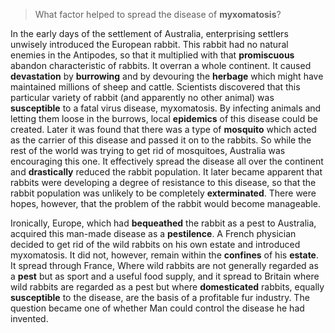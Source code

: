 >  What factor helped to spread the disease of **myxomatosis**?



In the early days of the settlement of Australia, enterprising settlers unwisely introduced the European rabbit. This rabbit had no natural enemies in the Antipodes, so that it multiplied with that **promiscuous** abandon characteristic of rabbits. It overran a whole continent. It caused **devastation** by **burrowing** and by devouring the **herbage** which might have maintained millions of sheep and cattle. Scientists discovered that this particular variety of rabbit (and apparently no other animal) was **susceptible** to a fatal virus disease, myxomatosis. By infecting animals and letting them loose in the burrows, local **epidemics** of this disease could be created. Later it was found that there was a type of **mosquito** which acted as the carrier of this disease and passed it on to the rabbits. So while the rest of the world was trying to get rid of mosquitoes, Australia was encouraging this one. It effectively spread the disease all over the continent and **drastically** reduced the rabbit population. It later became apparent that rabbits were developing a degree of resistance to this disease, so that the rabbit population was unlikely to be completely **exterminated**. There were hopes, however, that the problem of the rabbit would become manageable.



Ironically, Europe, which had **bequeathed** the rabbit as a pest to Australia, acquired this man-made disease as a **pestilence**. A French physician decided to get rid of the wild rabbits on his own estate and introduced myxomatosis. It did not, however, remain within the **confines** of his **estate**. It spread through France, Where wild rabbits are not generally regarded as a **pest** but as sport and a useful food supply, and it spread to Britain where wild rabbits are regarded as a pest but where **domesticated** rabbits, equally **susceptible** to the disease, are the basis of a profitable fur industry. The question became one of whether Man could control the disease he had invented.